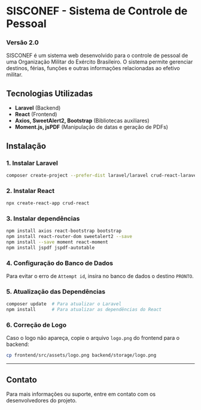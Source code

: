 # SISCONEF - Sistema de Controle de Pessoal

### Versão 2.0

SISCONEF é um sistema web desenvolvido para o controle de pessoal de uma Organização Militar do Exército Brasileiro.
O sistema permite gerenciar destinos, férias, funções e outras informações relacionadas ao efetivo militar.

## Tecnologias Utilizadas
- **Laravel** (Backend)
- **React** (Frontend)
- **Axios, SweetAlert2, Bootstrap** (Bibliotecas auxiliares)
- **Moment.js, jsPDF** (Manipulação de datas e geração de PDFs)

## Instalação

### 1. Instalar Laravel
```sh
composer create-project --prefer-dist laravel/laravel crud-react-laravel
```

### 2. Instalar React
```sh
npx create-react-app crud-react
```

### 3. Instalar dependências
```sh
npm install axios react-bootstrap bootstrap
npm install react-router-dom sweetalert2 --save
npm install --save moment react-moment
npm install jspdf jspdf-autotable
```

### 4. Configuração do Banco de Dados
Para evitar o erro de `Attempt id`, insira no banco de dados o destino `PRONTO`.

### 5. Atualização das Dependências
```sh
composer update  # Para atualizar o Laravel
npm install      # Para atualizar as dependências do React
```

### 6. Correção de Logo
Caso o logo não apareça, copie o arquivo `logo.png` do frontend para o backend:
```sh
cp frontend/src/assets/logo.png backend/storage/logo.png
```

---

## Contato
Para mais informações ou suporte, entre em contato com os desenvolvedores do projeto.

